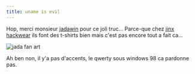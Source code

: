 ```yaml
---
title: uname is evil
---
```


Hop, merci monsieur [jadawin](http://tuxaco.ath.cx/uname/) pour ce joli
truc... Parce-que chez [jinx hackwear](http://www.jinxhackwear.com/) ils font
des t-shirts bien mais c'est pas encore tout a fait ca...

![jada fan art](./pics/146bgBlack.jpg)

Ah ben non, il y'a pas d'accents, le qwerty sous windows 98 ca pardonne pas.

